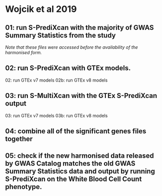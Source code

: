 # Wojcik et al 2019

## 01: run S-PrediXcan with the majority of GWAS Summary Statistics from the study
*Note that these files were accessed before the availability of the harmonised form.*


## 02: run S-PrediXcan with GTEx models.
02: run GTEx v7 models
02b: run GTEx v8 models

## 03: run S-MultiXcan with the GTEx S-PrediXcan output
03: run GTEx v7 models
03b: run GTEx v8 models

## 04: combine all of the significant genes files together

## 05: check if the new harmonised data released by GWAS Catalog matches the old GWAS Summary Statistics data and output by running S-PrediXcan on the White Blood Cell Count phenotype.
